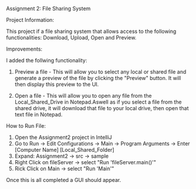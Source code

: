 Assignment 2: File Sharing System

Project Information:

This project if a file sharing system that allows access to the following functionalities: Download, Upload, Open and Preview.



Improvements:

I added the follwing functionality:

1. Preview a file - This will allow you to select any local or shared file and generate a preview of the file by clicking the "Preview" button. It will then display this preview to the UI.

2. Open a file - This will allow you to open any file from the Local_Shared_Drive in Notepad.Aswell as if you select a file from the shared drive, it will download that file to your local drive, then open that text file in Notepad.

How to Run File:

1. Open the Assignment2 project in IntelliJ
2. Go to Run -> Edit Configurations -> Main -> Program Arguments -> Enter [Computer Name] [Local_Shared_Folder]
3. Expand: Assignment2 -> src -> sample
4. Right Click on fileServer -> select "Run 'fileServer.main()'"
5. Rick Click on Main -> select "Run 'Main'"

Once this is all completed a GUI should appear.

